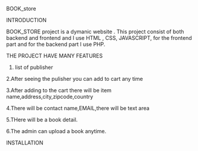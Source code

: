 BOOK_store

INTRODUCTION

BOOK_STORE project is a dymanic website . This project consist of both backend and frontend and I 
use HTML , CSS, JAVASCRIPT, for the frontend part and for the backend part I use PHP. 


THE PROJECT HAVE MANY FEATURES 
 
 1. list of publisher 

 2.After seeing the pulisher you can add to cart any time

 3.After adding  to the cart there will be item name,address,city,zipcode,country

 4.There will be contact name,EMAIL,there will be text area

 5.THere will be a book detail.

 6.The admin can upload a book anytime.

INSTALLATION 

